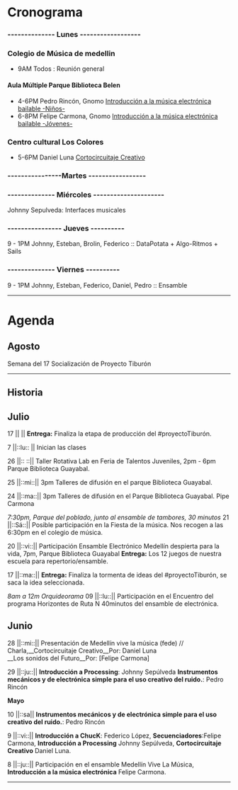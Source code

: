 # Cronograma



### -------------- Lunes ------------------
### Colegio de Música de medellin
- 9AM Todos : Reunión general

#### Aula Múltiple Parque Biblioteca Belen 
- 4-6PM Pedro Rincón, Gnomo [Introducción a la música electrónica bailable -Niños-](https://github.com/electropipe/musicaElectronica) 
- 6-8PM Felipe Carmona, Gnomo [Introducción a la música electrónica bailable -Jóvenes-](https://github.com/electropipe/musicaElectronica)

###  Centro cultural Los Colores
- 5-6PM Daniel Luna [Cortocircuitaje Creativo](https://github.com/DanielLuna/circuitBending)

### ----------------Martes -----------------


### -------------- Miércoles ---------------------

Johnny Sepulveda: Interfaces musicales

### ---------------- Jueves ----------
9 - 1PM Johnny, Esteban, Brolin, Federico :: DataPotata + Algo-Ritmos + Sails

### -------------- Viernes ----------
9 - 1PM  Johnny, Esteban, Federico, Daniel, Pedro :: Ensamble


---
# Agenda 

## Agosto
Semana del 17 Socialización de Proyecto Tiburón

---

## Historia

## Julio
17 || || __Entrega:__ Finaliza la etapa de producción del #proyectoTiburón.

7 ||::lu:: || Inician las clases



26 ||:: ::|| Taller Rotativa Lab en Feria de Talentos Juveniles, 2pm - 6pm Parque Biblioteca Guayabal.

25 ||::mi::|| 3pm Talleres de difusión en el parque Biblioteca Guayabal.

24 ||::ma::|| 3pm Talleres de difusión en el Parque Biblioteca Guayabal. Pipe Carmona

*7:30pm, Parque del poblado, junto al ensamble de tambores, 30 minutos*
21 ||::Sá::|| Posible participación en la Fiesta de la música. Nos recogen a las 6:30pm en el colegio de música.

20 ||::vi::|| Participación Ensamble Electrónico Medellín despierta para la vida, 7pm, Parque Biblioteca Guayabal __Entrega:__ Los 12 juegos de nuestra escuela para repertorio/ensamble.

17 ||::ma::|| __Entrega:__ Finaliza la tormenta de ideas del #proyectoTiburón, se saca la idea seleccionada.

*8am a 12m Orquideorama*
09 ||::lu::|| Participación en el Encuentro del programa Horizontes de Ruta N 40minutos del ensamble de electrónica.
## Junio




28 ||::mi::|| Presentación de Medellín vive la música (fede) // Charla,__Cortocircuitaje Creativo__Por: Daniel Luna<br>__Los sonidos del Futuro__Por: [Felipe Carmona]

29 ||::ju::|| __Introducción a Processing__: Johnny Sepúlveda __Instrumentos mecánicos y de electrónica simple para el uso creativo del ruido.__: Pedro Rincón<br>

__Mayo__

10 ||::sa|| __Instrumentos mecánicos y de electrónica simple para el uso creativo del ruido.__: Pedro Rincón<br>

9 ||::vi::|| __Introducción a ChucK__: Federico López, __Secuenciadores__:Felipe Carmona, __Introducción a Processing__ Johnny Sepúlveda, __Cortocircuitaje Creativo__ Daniel Luna.

8 ||::ju::|| Participación en el ensamble Medellín Vive La Música, __Introducción a la música electrónica__ Felipe Carmona.


----




